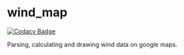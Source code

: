 # wind_map

[![Codacy Badge](https://api.codacy.com/project/badge/Grade/25485e2f56404b2390bd7cecbdd5126c)](https://app.codacy.com/app/detoyz/django_wind_map?utm_source=github.com&utm_medium=referral&utm_content=detoyz/django_wind_map&utm_campaign=Badge_Grade_Dashboard)

Parsing, calculating and drawing wind data on google maps.
